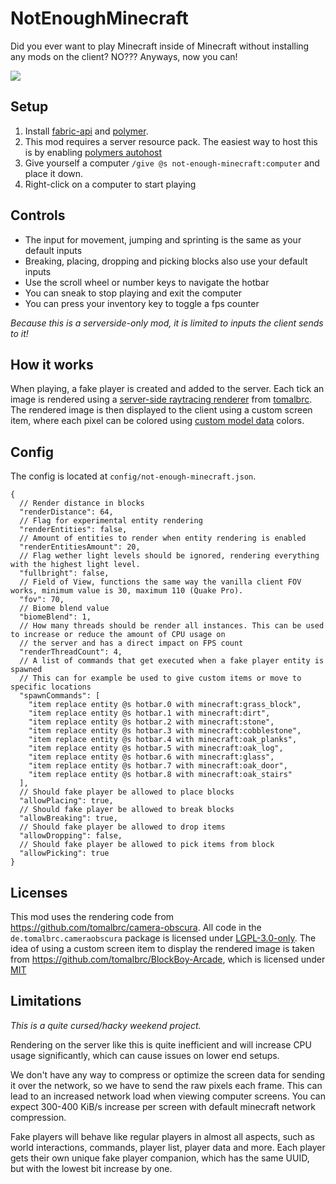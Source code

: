 # NotEnoughMinecraft
Did you ever want to play Minecraft inside of Minecraft without installing any mods on the client? NO??? Anyways, now you can!

![](https://cdn.modrinth.com/data/sbnEegTp/images/bcef27b3d1402377ed81f971e20723e57a6218bb.png)

## Setup
1. Install [fabric-api](https://modrinth.com/mod/fabric-api) and [polymer](https://modrinth.com/mod/polymer).
2. This mod requires a server resource pack. The easiest way to host this is by enabling [polymers autohost](https://polymer.pb4.eu/latest/user/resource-pack-hosting/#enabling-autohost)
3. Give yourself a computer `/give @s not-enough-minecraft:computer` and place it down.
4. Right-click on a computer to start playing

## Controls
- The input for movement, jumping and sprinting is the same as your default inputs
- Breaking, placing, dropping and picking blocks also use your default inputs
- Use the scroll wheel or number keys to navigate the hotbar
- You can sneak to stop playing and exit the computer
- You can press your inventory key to toggle a fps counter

*Because this is a serverside-only mod, it is limited to inputs the client sends to it!*

## How it works
When playing, a fake player is created and added to the server. Each tick an image is rendered using a [server-side 
raytracing renderer](https://modrinth.com/mod/camera-obscura) from [tomalbrc](https://modrinth.com/user/tomalbrc).
The rendered image is then displayed to the client using a custom screen item, where each pixel can be colored
using [custom model data](https://minecraft.wiki/w/Data_component_format#custom_model_data) colors.

## Config
The config is located at `config/not-enough-minecraft.json`.

```json5
{
  // Render distance in blocks
  "renderDistance": 64,
  // Flag for experimental entity rendering
  "renderEntities": false,
  // Amount of entities to render when entity rendering is enabled
  "renderEntitiesAmount": 20,
  // Flag wether light levels should be ignored, rendering everything with the highest light level. 
  "fullbright": false,
  // Field of View, functions the same way the vanilla client FOV works, minimum value is 30, maximum 110 (Quake Pro).
  "fov": 70,
  // Biome blend value
  "biomeBlend": 1,
  // How many threads should be render all instances. This can be used to increase or reduce the amount of CPU usage on 
  // the server and has a direct impact on FPS count
  "renderThreadCount": 4,
  // A list of commands that get executed when a fake player entity is spawned
  // This can for example be used to give custom items or move to specific locations
  "spawnCommands": [
    "item replace entity @s hotbar.0 with minecraft:grass_block",
    "item replace entity @s hotbar.1 with minecraft:dirt",
    "item replace entity @s hotbar.2 with minecraft:stone",
    "item replace entity @s hotbar.3 with minecraft:cobblestone",
    "item replace entity @s hotbar.4 with minecraft:oak_planks",
    "item replace entity @s hotbar.5 with minecraft:oak_log",
    "item replace entity @s hotbar.6 with minecraft:glass",
    "item replace entity @s hotbar.7 with minecraft:oak_door",
    "item replace entity @s hotbar.8 with minecraft:oak_stairs"
  ],
  // Should fake player be allowed to place blocks
  "allowPlacing": true,
  // Should fake player be allowed to break blocks
  "allowBreaking": true,
  // Should fake player be allowed to drop items
  "allowDropping": false,
  // Should fake player be allowed to pick items from block
  "allowPicking": true
}

```

## Licenses
This mod uses the rendering code from https://github.com/tomalbrc/camera-obscura. All code in the 
`de.tomalbrc.cameraobscura` package is licensed under [LGPL-3.0-only](https://github.com/DrexHD/NotEnoughMinecraft/blob/main/licenses/camera-obscura).
The idea of using a custom screen item to display the rendered image is taken from https://github.com/tomalbrc/BlockBoy-Arcade, 
which is licensed under [MIT](https://github.com/DrexHD/NotEnoughMinecraft/blob/main/licenses/blockboy-arcade)

## Limitations
*This is a quite cursed/hacky weekend project.* 

Rendering on the server like this is quite inefficient and will increase CPU usage significantly, which can cause 
issues on lower end setups.

We don't have any way to compress or optimize the screen data for sending it over the network, so we have to send the 
raw pixels each frame. This can lead to an increased network load when viewing computer screens. 
You can expect 300-400 KiB/s increase per screen with default minecraft network compression.

Fake players will behave like regular players in almost all aspects, such as world interactions, commands, 
player list, player data and more.
Each player gets their own unique fake player companion, which has the same UUID, but with the lowest bit increase by one.